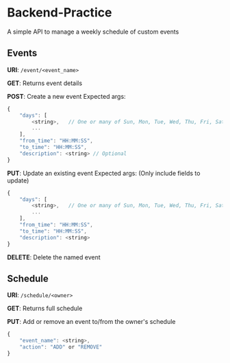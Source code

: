 # Backend-Practice

A simple API to manage a weekly schedule of custom events

## Events

**URI**: `/event/<event_name>`

**GET**: Returns event details

**POST**: Create a new event
Expected args:
```javascript
{
    "days": [
        <string>,   // One or many of Sun, Mon, Tue, Wed, Thu, Fri, Sat
        ...
    ],
    "from_time": "HH:MM:SS",
    "to_time": "HH:MM:SS",
    "description": <string> // Optional
}
```

**PUT**: Update an existing event
Expected args: (Only include fields to update)
```javascript
{
    "days": [
        <string>,   // One or many of Sun, Mon, Tue, Wed, Thu, Fri, Sat
        ...
    ],
    "from_time": "HH:MM:SS",
    "to_time": "HH:MM:SS",
    "description": <string>
}
```

**DELETE**: Delete the named event

## Schedule

**URI**: `/schedule/<owner>`

**GET**: Returns full schedule

**PUT**: Add or remove an event to/from the owner's schedule
```javascript
{
    "event_name": <string>,
    "action": "ADD" or "REMOVE"
}
```
